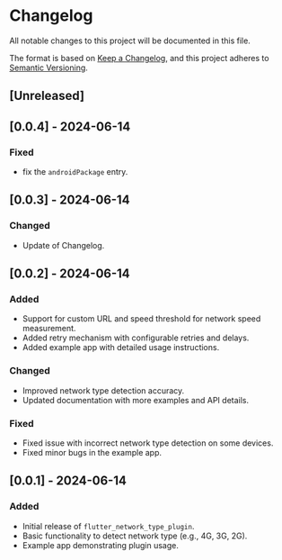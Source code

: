 # Changelog

All notable changes to this project will be documented in this file.

The format is based on [Keep a Changelog](https://keepachangelog.com/en/1.0.0/),
and this project adheres to [Semantic Versioning](https://semver.org/spec/v2.0.0.html).

## [Unreleased]

## [0.0.4] - 2024-06-14

### Fixed
- fix the `androidPackage` entry.

## [0.0.3] - 2024-06-14

### Changed
- Update of Changelog.

## [0.0.2] - 2024-06-14

### Added
- Support for custom URL and speed threshold for network speed measurement.
- Added retry mechanism with configurable retries and delays.
- Added example app with detailed usage instructions.

### Changed
- Improved network type detection accuracy.
- Updated documentation with more examples and API details.

### Fixed
- Fixed issue with incorrect network type detection on some devices.
- Fixed minor bugs in the example app.

## [0.0.1] - 2024-06-14

### Added
- Initial release of `flutter_network_type_plugin`.
- Basic functionality to detect network type (e.g., 4G, 3G, 2G).
- Example app demonstrating plugin usage.

